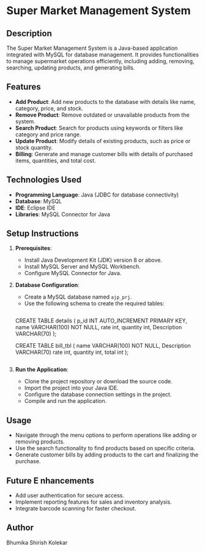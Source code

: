 
# Super Market Management System

## Description
The Super Market Management System is a Java-based application integrated with MySQL for database management. It provides functionalities to manage supermarket operations efficiently, including adding, removing, searching, updating products, and generating bills.

## Features
- **Add Product**: Add new products to the database with details like name, category, price, and stock.
- **Remove Product**: Remove outdated or unavailable products from the system.
- **Search Product**: Search for products using keywords or filters like category and price range.
- **Update Product**: Modify details of existing products, such as price or stock quantity.
- **Billing**: Generate and manage customer bills with details of purchased items, quantities, and total cost.

## Technologies Used
- **Programming Language**: Java (JDBC for database connectivity)
- **Database**: MySQL
- **IDE**: Eclipse IDE
- **Libraries**: MySQL Connector for Java

## Setup Instructions
1. **Prerequisites**:
   - Install Java Development Kit (JDK) version 8 or above.
   - Install MySQL Server and MySQL Workbench.
   - Configure MySQL Connector for Java.

2. **Database Configuration**:
   - Create a MySQL database named `ajp_prj`.
   - Use the following schema to create the required tables:
     ```sql
    CREATE TABLE details (
         p_id INT AUTO_INCREMENT PRIMARY KEY,
         name VARCHAR(100) NOT NULL,
         rate int,
         quantity int,
         Description VARCHAR(70)
     );

     CREATE TABLE bill_tbl (
         name VARCHAR(100) NOT NULL,
         Description VARCHAR(70)
         rate int,
         quantity int,
         total int
     );

     ```

3. **Run the Application**:
   - Clone the project repository or download the source code.
   - Import the project into your Java IDE.
   - Configure the database connection settings in the project.
   - Compile and run the application.

## Usage
- Navigate through the menu options to perform operations like adding or removing products.
- Use the search functionality to find products based on specific criteria.
- Generate customer bills by adding products to the cart and finalizing the purchase.

## Future E nhancements
- Add user authentication for secure access.
- Implement reporting features for sales and inventory analysis.
- Integrate barcode scanning for faster checkout.

## Author
Bhumika Shirish Kolekar
